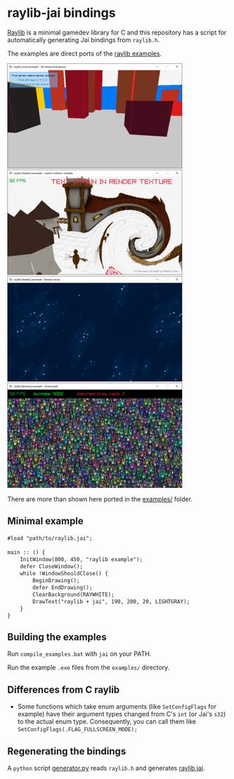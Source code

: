 # raylib-jai bindings

[Raylib](https://www.raylib.com/) is a minimal gamedev library for C and this repository has a script for automatically generating Jai bindings from `raylib.h`.
 
The examples are direct ports of the [raylib examples](https://www.raylib.com/examples.html).

<a href="examples/core_3d_camera_first_person.jai"><img src="doc/screenshots/core_3d_camera_first_person.png" style="max-width: 398px;"></a>
<a href="examples/shaders_custom_uniform.jai"><img src="doc/screenshots/shaders_custom_uniform.png" style="max-width: 398px;"></a>
<a href="examples/shaders_texture_waves.jai"><img src="doc/screenshots/shaders_texture_waves.png" style="max-width: 398px;"></a>
<a href="examples/textures_bunnymark.jai"><img src="doc/screenshots/textures_bunnymark.png" style="max-width: 398px;"></a>

There are more than shown here ported in the [examples/](examples) folder.

## Minimal example

```
#load "path/to/raylib.jai";

main :: () {
    InitWindow(800, 450, "raylib example");
    defer CloseWindow();
    while !WindowShouldClose() {
        BeginDrawing();
        defer EndDrawing();
        ClearBackground(RAYWHITE);
        DrawText("raylib + jai", 190, 200, 20, LIGHTGRAY);
    }
}
```


## Building the examples

Run `compile_examples.bat` with `jai` on your PATH.

Run the example `.exe` files from the `examples/` directory.

## Differences from C raylib

* Some functions which take enum arguments (like `SetConfigFlags` for example) have their argument types changed from C's `int` (or Jai's `s32`) to the actual enum type. Consequently, you can call them like `SetConfigFlags(.FLAG_FULLSCREEN_MODE);`

## Regenerating the bindings

A `python` script [generator.py](generator.py) reads `raylib.h` and generates [raylib.jai](raylib.jai).


